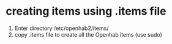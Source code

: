 # creating items using .items file
1.  Enter directory /etc/openhab2/items/
2.  copy .items file to create all the Openhab items (use sudo)
